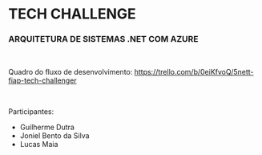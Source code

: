 # TECH CHALLENGE

### ARQUITETURA DE SISTEMAS .NET COM AZURE

<br>

Quadro do fluxo de desenvolvimento: https://trello.com/b/0eiKfvoQ/5nett-fiap-tech-challenger

<br>

Participantes:
- Guilherme Dutra
- Joniel Bento da Silva
- Lucas Maia